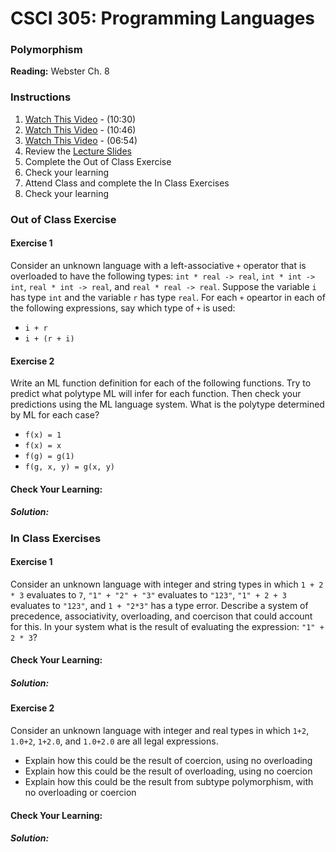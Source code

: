 # CSCI 305: Programming Languages

### Polymorphism

**Reading:** Webster Ch. 8

### Instructions
1. [Watch This Video](https://youtu.be/bhGv4Nww5aA) - (10:30)
2. [Watch This Video](https://youtu.be/ft7Ru2CAgKA) - (10:46)
3. [Watch This Video](https://youtu.be/etqtyBRuqA4) - (06:54)
2. Review the [Lecture Slides](slides/Lecture17.pdf)
3. Complete the Out of Class Exercise
4. Check your learning
5. Attend Class and complete the In Class Exercises
6. Check your learning

### Out of Class Exercise

#### Exercise 1
Consider an unknown language with a left-associative `+` operator that is overloaded to have the following types: `int * real -> real`, `int * int -> int`, `real * int -> real`, and `real * real -> real`. Suppose the variable `i` has type `int` and the variable `r` has type `real`. For each `+` opeartor in each of the following expressions, say which type of `+` is used:

- `i + r`
- `i + (r + i)`

#### Exercise 2
Write an ML function definition for each of the following functions. Try to predict what polytype ML will infer for each function. Then check your predictions using the ML language system. What is the polytype determined by ML for each case?

- `f(x) = 1`
- `f(x) = x`
- `f(g) = g(1)`
- `f(g, x, y) = g(x, y)`

#### Check Your Learning:

##### Solution:

### In Class Exercises

#### Exercise 1
Consider an unknown language with integer and string types in which `1 + 2 * 3` evaluates to `7`, `"1" + "2" + "3"` evaluates to `"123"`, `"1" + 2 + 3` evaluates to `"123"`, and `1 + "2*3"` has a type error. Describe a system of precedence, associativity, overloading, and coercison that could account for this. In your system what is the result of evaluating the expression: `"1" + 2 * 3`?

#### Check Your Learning:

##### Solution:

#### Exercise 2
Consider an unknown language with integer and real types in which `1+2`, `1.0+2`, `1+2.0`, and `1.0+2.0` are all legal expressions.

- Explain how this could be the result of coercion, using no overloading
- Explain how this could be the result of overloading, using no coercion
- Explain how this could be the result from subtype polymorphism, with no overloading or coercion

#### Check Your Learning:

##### Solution:
